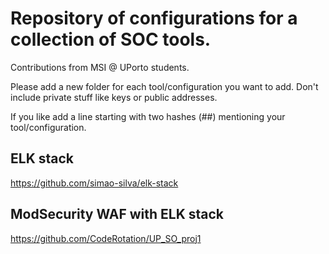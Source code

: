 # Repository of configurations for a collection of SOC tools. 

Contributions from MSI @ UPorto students. 

Please add a new folder for each tool/configuration you want to add. Don't include private stuff like keys or public addresses.

If you like add a line starting with two hashes (##) mentioning your tool/configuration.

## ELK stack

https://github.com/simao-silva/elk-stack

## ModSecurity WAF with ELK stack

https://github.com/CodeRotation/UP_SO_proj1

